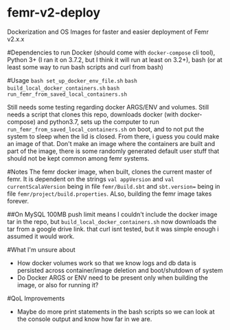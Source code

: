 # femr-v2-deploy
Dockerization and OS Images for faster and easier deployment of Femr v2.x.x

#Dependencies to run 
Docker (should come with `docker-compose` cli tool), Python 3+ (I ran it on 3.7.2, but I think it will run at least on 3.2+), bash (or at least some way to run bash scripts and curl from bash)

#Usage
`bash set_up_docker_env_file.sh`
`bash build_local_docker_containers.sh`
`bash run_femr_from_saved_local_containers.sh`

Still needs some testing regarding docker ARGS/ENV and volumes. Still needs a script that clones this
repo, downloads docker (with docker-compose) and python3.7, sets up the computer to run `run_femr_from_saved_local_containers.sh` on boot, and to not put the system to sleep when the lid is closed. From there, i guess you could make an image of that. Don't make an image where the containers are built and part of the image, there is some randomly generated default user stuff that should not be kept common among femr systems.

#Notes
The femr docker image, when built, clones the current master of femr. It is dependent on 
the strings `val appVersion` and `val currentScalaVersion` being in file `femr/Build.sbt`
and `sbt.version=` being in file `femr/project/build.properties`. ALso, building the femr image takes forever.

##On MySQL
100MB push limit means I couldn't include the docker image tar in the repo, but `build_local_docker_containers.sh` now downloads the tar from a google drive link. that curl isnt tested, but it was simple enough i assumed it would work.

#What I'm unsure about
- How docker volumes work so that we know logs and db data is persisted across container/image deletion and boot/shutdown of system
- Do Docker ARGS or ENV need to be present only when building the image, or also for running it?

#QoL Improvements
- Maybe do more print statements in the bash scripts so we can look at the console output and know how far in we are.